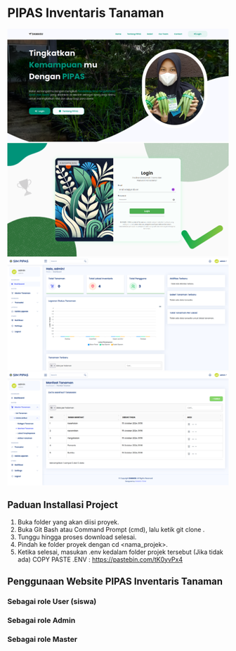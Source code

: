 # PIPAS Inventaris Tanaman

![screenshot](assets/landingpage.png)
![screenshot](assets/login.png)
![screenshot](assets/dashboard.png)
![screenshot](assets/dashboard2.png)

## Paduan Installasi Project


1. Buka folder yang akan diisi proyek.
2. Buka Git Bash atau Command Prompt (cmd), lalu ketik git clone <URL Proyek>.
3. Tunggu hingga proses download selesai.
4. Pindah ke folder proyek dengan cd <nama_projek>.
5. Ketika selesai, masukan .env kedalam folder projek tersebut (Jika tidak ada)
    COPY PASTE .ENV : https://pastebin.com/tK0yvPx4

## Penggunaan Website PIPAS Inventaris Tanaman

### Sebagai role User (siswa)

### Sebagai role Admin

### Sebagai role Master
